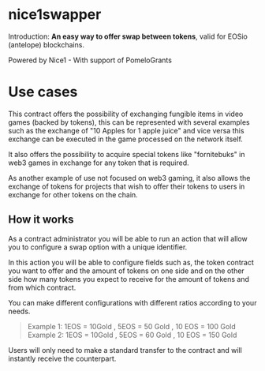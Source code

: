 # nice1swapper

Introduction: **An easy way to offer swap between tokens**, valid for EOSio (antelope) blockchains.

Powered by Nice1 - With support of PomeloGrants

# Use cases
This contract offers the possibility of exchanging fungible items in video games (backed by tokens), this can be represented with several examples such as the exchange of "10 Apples for 1 apple juice" and vice versa this exchange can be executed in the game processed on the network itself.

It also offers the possibility to acquire special tokens like "fornitebuks" in web3 games in exchange for any token that is required.

As another example of use not focused on web3 gaming, it also allows the exchange of tokens for projects that wish to offer their tokens to users in exchange for other tokens on the chain.

## How it works

As a contract administrator you will be able to run an action that will allow you to configure a swap option with a unique identifier.

In this action you will be able to configure fields such as, the token contract you want to offer and the amount of tokens on one side and on the other side how many tokens you expect to receive for the amount of tokens and from which contract.

You can make different configurations with different ratios according to your needs.
 
> Example 1: 1EOS = 10Gold , 5EOS = 50 Gold , 10 EOS = 100 Gold  
> Example 2: 1EOS = 10Gold , 5EOS = 60 Gold , 10 EOS = 150 Gold

Users will only need to make a standard transfer to the contract and will instantly receive the counterpart. 
